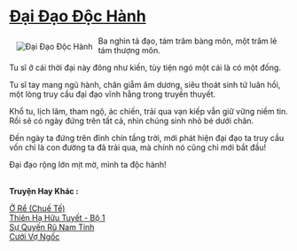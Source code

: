 <a href="https://utruyen.com/truyen/dai-dao-doc-hanh/9964/" title="Đại Đạo Độc Hành"><h1>Đại Đạo Độc Hành</h1></a><div style="display:table"><img align="right" style="float: left; padding: 10px;" src="https://utruyen.com/images/story/200x260/dai-dao-doc-hanh.jpg" alt="Đại Đạo Độc Hành">Ba nghìn tả đạo, tám trăm bàng môn, một trăm lẻ tám thượng môn. <p></p>Tu sĩ ở cái thời đại này đông như kiến, tùy tiện ngó một cái là có một đống.<p></p>Tu sĩ tay mang ngũ hành, chân giẫm âm dương, siêu thoát sinh tử luân hồi, một lòng truy cầu đại đạo vĩnh hằng trong truyền thuyết.<p></p>Khổ tu, lịch lãm, tham ngộ, ác chiến, trải qua vạn kiếp vẫn giữ vững niềm tin. Rồi sẽ có ngày đứng trên tất cả, nhìn chúng sinh nhỏ bé dưới chân.<p></p>Đến ngày ta đứng trên đỉnh chín tầng trời, mới phát hiện đại đạo ta truy cầu vốn chỉ là con đường ta đã trải qua, mà chính nó cũng chỉ mới bắt đầu!<p></p>Đại đạo rộng lớn mịt mờ, mình ta độc hành!</div><p><br><b>Truyện Hay Khác :</b></p><a href="https://utruyen.com/truyen/o-re-chue-te/4569/" alt="Ở Rể (Chuế Tế)">Ở Rể (Chuế Tế)</a><br/><a href="https://github.com/quanluxury/ngontinhhot/tree/master/truyenhay/20284/" alt="Thiên Hạ Hữu Tuyết - Bộ 1">Thiên Hạ Hữu Tuyết - Bộ 1</a><br/><a href="https://github.com/quanluxury/ngontinhhot/tree/master/truyenhay/19052/" alt="Sự Quyến Rũ Nam Tính">Sự Quyến Rũ Nam Tính</a><br/><a href="https://github.com/quanluxury/ngontinhhot/tree/master/truyenhay/19410/" alt="Cưới Vợ Ngốc">Cưới Vợ Ngốc</a><br/>